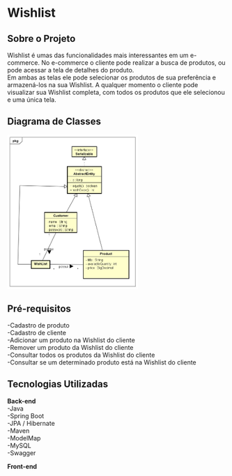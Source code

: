 <html>
<h1>Wishlist</h1>
<h2>Sobre o Projeto</h2>
<!--Inserir link do projeto-->
<p>Wishlist é umas das funcionalidades mais interessantes em um e-commerce. No e-commerce o cliente pode realizar a busca de produtos, ou pode acessar a tela de detalhes do produto.<br>
Em ambas as telas ele pode selecionar os produtos de sua preferência e armazená-los na sua Wishlist. A qualquer momento o cliente pode visualizar sua Wishlist completa, com todos os produtos que ele selecionou e uma única tela.</p>

<!--Inserir Badges-->
<h2>Diagrama de Classes</h2> 
<!--![Diagrama](https://github.com/gabikenaga/Coffee_is_the_new_Code/blob/master/assets/Diagrama.png)-->  
<img src="https://github.com/gabikenaga/Coffee_is_the_new_Code/blob/master/assets/Diagrama.png" alt="Your image title" width="300"/>  

<h2>Pré-requisitos</h2>
<p>-Cadastro de produto<br>
  -Cadastro de cliente<br>
  -Adicionar um produto na Wishlist do cliente<br>
  -Remover um produto da Wishlist do cliente<br>
  -Consultar todos os produtos da Wishlist do cliente<br>
  -Consultar se um determinado produto está na Wishlist do cliente<br>
  
</p>
<h2>Tecnologias Utilizadas</h2>
<p><b>Back-end</b><br>
  -Java<br>
  -Spring Boot<br>
  -JPA / Hibernate<br>
  -Maven<br>
  -ModelMap<br>
  -MySQL<br>
  -Swagger<br>
  
  <b>Front-end</b><br>
  <!--Inserir as tecnologias-->
  </p>
</html>

